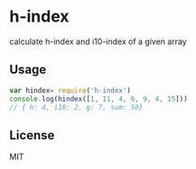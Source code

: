 # h-index
calculate h-index and i10-index of a given array

## Usage
```js
var hindex= require('h-index')
console.log(hindex([1, 11, 4, 6, 9, 4, 15]))
// { h: 4, i10: 2, g: 7, sum: 50}
```

## License
MIT